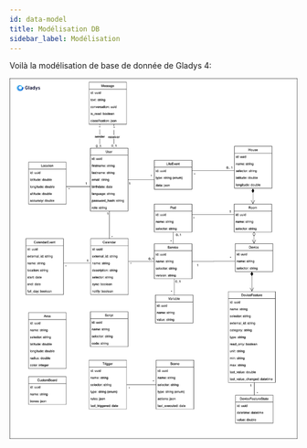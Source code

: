 ```yaml
---
id: data-model
title: Modélisation DB
sidebar_label: Modélisation
---
```


Voilà la modélisation de base de donnée de Gladys 4:

![Gladys Assistant 4 architecture](../../../../../static/img/docs/fr/architecture/gladys-v4-data-model-11-02-2019.png)
